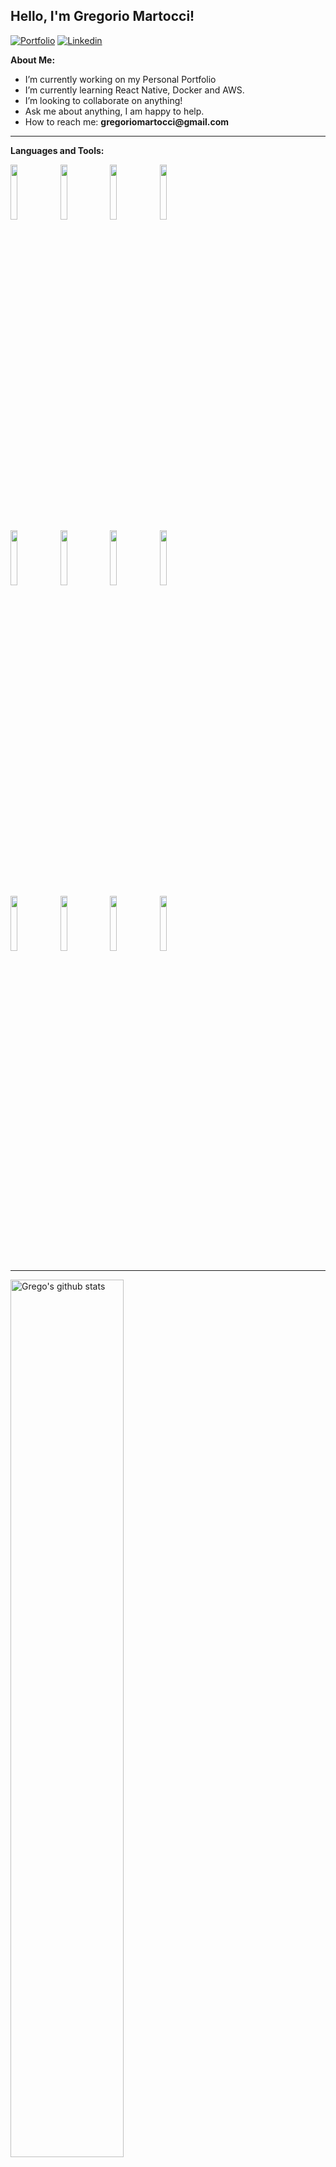 <!-- Your title -->
## Hello, I'm Gregorio Martocci!

<!-- Your badges
You can use the website to generate badges: https://shields.io/
-->

[![Portfolio](https://img.shields.io/badge/-Portfolio-red?style=flat&logo=appveyor&logoColor=white)](gregorio-martocci.vercel.app/)
[![Linkedin](https://img.shields.io/badge/-LinkedIn-blue?style=flat&logo=Linkedin&logoColor=white)](https://www.linkedin.com/in/gregorio-martocci-b082a71a9/)

<!-- Talking about you -->
**About Me:**

- I’m currently working on my Personal Portfolio
- I’m currently learning React Native, Docker and AWS.
- I’m looking to collaborate on anything!
- Ask me about anything, I am happy to help.
- How to reach me: __gregoriomartocci@gmail.com__

---

**Languages and Tools:**

<p>
  <code><img width="15%" src="https://www.vectorlogo.zone/logos/javascript/javascript-ar21.svg"></code>
  <code><img width="15%" src="https://www.vectorlogo.zone/logos/reactjs/reactjs-ar21.svg"></code>
  <code><img width="15%" src="https://www.vectorlogo.zone/logos/getbootstrap/getbootstrap-ar21.svg"></code>
  <code><img width="15%" src="https://www.vectorlogo.zone/logos/nodejs/nodejs-ar21.svg"></code>

  <br />
  <code><img width="15%" src="https://www.vectorlogo.zone/logos/expressjs/expressjs-ar21.svg"></code>
  <code><img width="15%" src="https://www.vectorlogo.zone/logos/mysql/mysql-ar21.svg"></code>
  <code><img width="15%" src="https://www.vectorlogo.zone/logos/postgresql/postgresql-ar21.svg"></code>
  <code><img width="15%" src="https://www.vectorlogo.zone/logos/git-scm/git-scm-ar21.svg"></code>
  
  

  <br />
  <code><img width="15%" src="https://www.vectorlogo.zone/logos/mongodb/mongodb-ar21.svg"></code>
  <code><img width="15%" src="https://www.vectorlogo.zone/logos/npmjs/npmjs-ar21.svg"></code>
  <code><img width="15%" src="https://www.vectorlogo.zone/logos/w3_html5/w3_html5-ar21.svg"></code>
  <code><img width="15%" src="https://raw.githubusercontent.com/prplx/svg-logos/5585531d45d294869c4eaab4d7cf2e9c167710a9/svg/redux.svg"></code>

  
</p>

---

<a href="https://github.com/zjayers/github-readme-stats">
   <img width="60%" alt="Grego's github stats" src="https://github-readme-stats.vercel.app/api?username=gregoriomartocci&show_icons=true&hide_border=true" />
</a>

